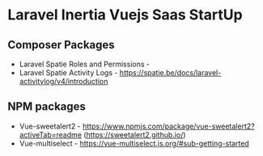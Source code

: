 # Laravel Inertia Vuejs Saas StartUp

## Composer Packages

-   Laravel Spatie Roles and Permissions -
-   Laravel Spatie Activity Logs - https://spatie.be/docs/laravel-activitylog/v4/introduction

## NPM packages

-   Vue-sweetalert2 - https://www.npmjs.com/package/vue-sweetalert2?activeTab=readme (https://sweetalert2.github.io/)
-   Vue-multiselect - https://vue-multiselect.js.org/#sub-getting-started
